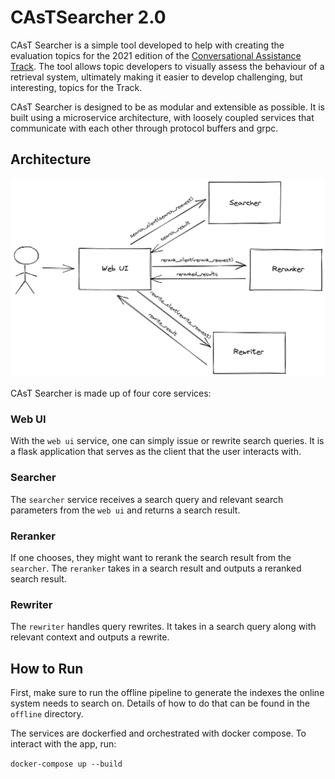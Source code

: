 # CAsTSearcher 2.0

CAsT Searcher is a simple tool developed to help with creating the evaluation topics for the 2021 edition of the [Conversational Assistance Track](http://www.treccast.ai/). The tool allows topic developers to visually assess the behaviour of a retrieval system, ultimately making it easier to develop challenging, but interesting, topics for the Track.

CAsT Searcher is designed to be as modular and extensible as possible. It is built using a microservice architecture, with loosely coupled services that communicate with each other through protocol buffers and grpc. 

## Architecture

![System Architecure](assets/system_architecture.png)

CAsT Searcher is made up of four core services:

### Web UI

With the `web ui` service, one can simply issue or rewrite search queries. It is a flask application that serves as the client that the user interacts with.

### Searcher

The `searcher` service receives a search query and relevant search parameters from the `web ui` and returns a search result.

### Reranker

If one chooses, they might want to rerank the search result from the `searcher`. The `reranker` takes in a search result and outputs a reranked search result.

### Rewriter

The `rewriter` handles query rewrites. It takes in a search query along with relevant context and outputs a rewrite.

## How to Run

First, make sure to run the offline pipeline to generate the indexes the online system needs to search on. Details of how to do that can be found in the `offline` directory.

The services are dockerfied and orchestrated with docker compose. To interact with the app, run:

`docker-compose up --build`
